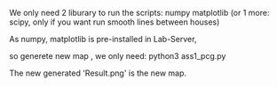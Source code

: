 We only need 2 liburary to run the scripts:
numpy
matplotlib
(or 1 more: scipy, only if you want run smooth lines between houses)

As numpy, matplotlib is pre-installed in Lab-Server,

so generete new map , we only need:
python3 ass1_pcg.py

The new generated 'Result.png' is the new map.